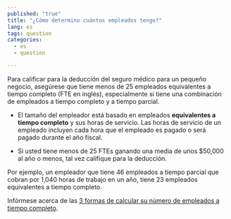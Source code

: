 ```yaml
---
published: "true"
title: "¿Cómo determino cuántos empleados tengo?"
lang: es
tags: question
categories: 
  - es
  - question

---
```


Para calificar para la deducción del seguro médico para un pequeño negocio, asegúrese que tiene menos de 25 empleados equivalentes a tiempo completo (FTE en inglés), especialmente si tiene una combinación de empleados a tiempo completo y a tiempo parcial.

* El tamaño del empleador está basado en empleados **equivalentes a tiempo completo** y sus horas de servicio.  Las horas de servicio de un empleado incluyen cada hora que el empleado es pagado o será pagado durante el año fiscal.  

* Si usted tiene menos de 25 FTEs ganando una media de unos $50,000 al año o menos, tal vez califique para la deducción.  

Por ejemplo, un empleador que tiene 46 empleados a tiempo parcial que cobran por 1,040 horas de trabajo en un año, tiene 23 empleados equivalentes a tiempo completo. 

Infórmese acerca de las [3 formas de calcular su número de empleados a tiempo completo]( http://www.irs.gov/uac/Small-Business-Health-Care-Tax-Credit-Questions-and-Answers:-Determining-FTEs-and-Average-Annual-Wages). 
